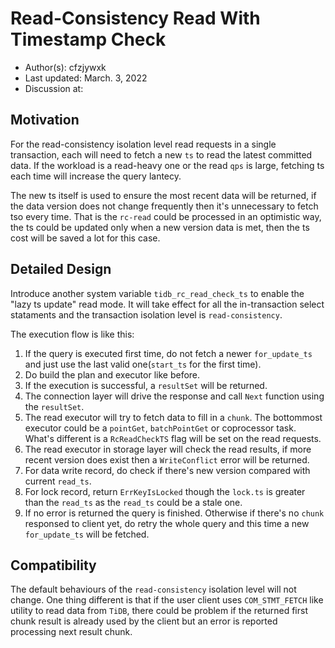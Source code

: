 # Read-Consistency Read With Timestamp Check

- Author(s): cfzjywxk
- Last updated: March. 3, 2022
- Discussion at:

## Motivation

For the read-consistency isolation level read requests in a single transaction, each will need to fetch a new `ts` to read the latest committed data.
If the workload is a read-heavy one or the read `qps` is large, fetching ts each time will increase the query lantecy.

The new ts itself is used to ensure the most recent data will be returned, if the data version does not change frequently then it's unnecessary to fetch tso every time.
That is the `rc-read` could be processed in an optimistic way, the ts could be updated only when a new version data is met, then the ts cost will be saved a lot for this case.

## Detailed Design

Introduce another system variable `tidb_rc_read_check_ts` to enable the "lazy ts update" read mode. It will take effect for all the in-transaction select stataments and the
transaction isolation level is `read-consistency`.

The execution flow is like this:

1. If the query is executed first time, do not fetch a newer `for_update_ts` and just use the last valid one(`start_ts` for the first time).
2. Do build the plan and executor like before.
3. If the execution is successful, a `resultSet` will be returned.
4. The connection layer will drive the response and call `Next` function using the `resultSet`.
5. The read executor will try to fetch data to fill in a `chunk`. The bottommost executor could be a `pointGet`, `batchPointGet` or coprocessor task. What's different is a `RcReadCheckTS` flag will be set on the read requests.
6. The read executor in storage layer will check the read results, if more recent version does exist then a `WriteConflict` error will be returned.
7. For data write record, do check if there's new version compared with current `read_ts`.
8. For lock record, return `ErrKeyIsLocked` though the `lock.ts` is greater than the `read_ts` as the `read_ts` could be a stale one.
9. If no error is returned the query is finished. Otherwise if there's no `chunk` responsed to client yet, do retry the whole query and this time a new `for_update_ts` will be fetched.


## Compatibility

The default behaviours of the `read-consistency` isolation level will not change. One thing different is that if the user client uses `COM_STMT_FETCH` like utility to read data from `TiDB`,
there could be problem if the returned first chunk result is already used by the client but an error is reported processing next result chunk.
